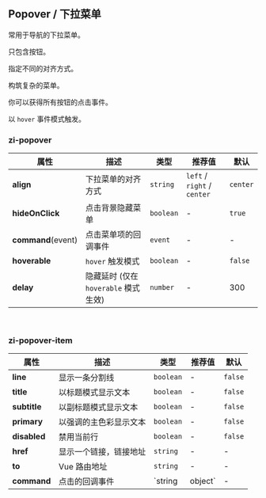 ## Popover / 下拉菜单

常用于导航的下拉菜单。

<ex-code name="ex-popover-basic"/>

只包含按钮。

</ex-code>

<ex-code name="ex-popover-align"/>

指定不同的对齐方式。

</ex-code>

<ex-code name="ex-popover-split"/>

构筑复杂的菜单。

</ex-code>

<ex-code name="ex-popover-command"/>

你可以获得所有按钮的点击事件。

</ex-code>

<ex-code name="ex-popover-hoverable"/>

以 <code>hover</code> 事件模式触发。

</ex-code>

<ex-footer edit-link="https://github.com/zeit-ui/vue/edit/master/docs/en-us/components/popover.md">
<h3> zi-popover </h3>

| 属性 | 描述 | 类型 | 推荐值 | 默认
| ---------- | ---------- | ---- |  -------------- | ------ |
| **align** | 下拉菜单的对齐方式 | `string` | `left` / `right` / `center` | `center` |
| **hideOnClick** | 点击背景隐藏菜单 | `boolean` | - | `true` |
| **command**(event) | 点击菜单项的回调事件 | `event` | - | - |
| **hoverable** | `hover` 触发模式 | `boolean` | - | `false` |
| **delay** | 隐藏延时 (仅在 `hoverable` 模式生效) | `number` | - | 300 |

<br/>
<h3> zi-popover-item </h3>

| 属性 | 描述 | 类型 | 推荐值 | 默认
| ---------- | ---------- | ---- |  -------------- | ------ |
| **line** | 显示一条分割线 | `boolean` | - | `false` |
| **title** | 以标题模式显示文本 | `boolean` | - | `false` |
| **subtitle** | 以副标题模式显示文本 | `boolean` | - | `false` |
| **primary** | 以强调的主色彩显示文本 | `boolean` | - | `false` |
| **disabled** | 禁用当前行 | `boolean` | - | `false` |
| **href** | 显示一个链接，链接地址 | `string` | - | - |
| **to** | Vue 路由地址 | `string` | - | - |
| **command** | 点击的回调事件 | `string | object` | - | - |

</ex-footer>
